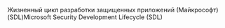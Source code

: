 <span data-ttu-id="8dedc-101">Жизненный цикл разработки защищенных приложений (Майкрософт) (SDL)</span><span class="sxs-lookup"><span data-stu-id="8dedc-101">Microsoft Security Development Lifecycle (SDL)</span></span>